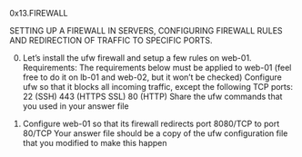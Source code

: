 0x13.FIREWALL

SETTING UP A FIREWALL IN SERVERS, CONFIGURING FIREWALL RULES AND REDIRECTION OF TRAFFIC TO SPECIFIC PORTS.

0.  Let’s install the ufw firewall and setup a few rules on web-01. Requirements:
The requirements below must be applied to web-01 (feel free to do it on lb-01 and web-02, but it won’t be checked)
Configure ufw so that it blocks all incoming traffic, except the following TCP ports:
22 (SSH)
443 (HTTPS SSL)
80 (HTTP)
Share the ufw commands that you used in your answer file

1. Configure web-01 so that its firewall redirects port 8080/TCP to port 80/TCP
Your answer file should be a copy of the ufw configuration file that you modified to make this happen
